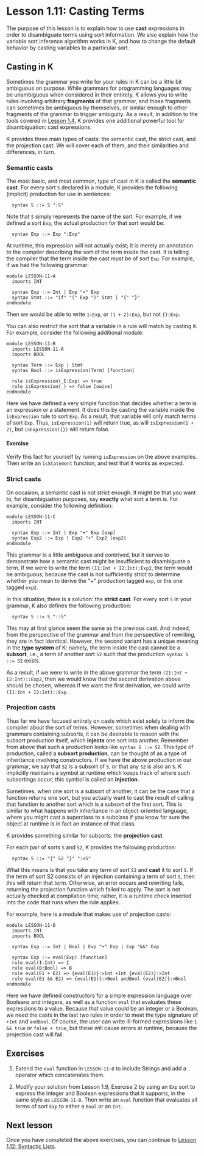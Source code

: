 # Lesson 1.11: Casting Terms

The purpose of this lesson is to explain how to use **cast** expressions in
order to disambiguate terms using sort information. We also explain how the
variable sort inference algorithm works in K, and how to change the default
behavior by casting variables to a particular sort.

## Casting in K

Sometimes the grammar you write for your rules in K can be a little bit
ambiguous on purpose. While grammars for programming languages may be
unambiguous when considered in their entirety, K allows you to write rules
involving arbitrary **fragments** of that grammar, and those fragments can
sometimes be ambiguous by themselves, or similar enough to other fragments
of the grammar to trigger ambiguity. As a result, in addition to the tools
covered in [Lesson 1.4](../04_disambiguation/README.md), K provides one
additional powerful tool for disambiguation: cast expressions.

K provides three main types of casts: the semantic cast, the strict cast, and
the projection cast. We will cover each of them, and their similarities and
differences, in turn.

### Semantic casts

The most basic, and most common, type of cast in K is called the
**semantic cast**. For every sort `S` declared in a module, K provides the
following (implicit) production for use in sentences:

```
  syntax S ::= S ":S"
```

Note that `S` simply represents the name of the sort. For example, if we
defined a sort `Exp`, the actual production for that sort would be:

```
  syntax Exp ::= Exp ":Exp"
```

At runtime, this expression will not actually exist; it is merely an annotation
to the compiler describing the sort of the term inside the cast. It is telling
the compiler that the term inside the cast must be of sort `Exp`. For example,
if we had the following grammar:

```k
module LESSON-11-A
  imports INT

  syntax Exp ::= Int | Exp "+" Exp
  syntax Stmt ::= "if" "(" Exp ")" Stmt | "{" "}"
endmodule
```

Then we would be able to write `1:Exp`, or `(1 + 2):Exp`, but not `{}:Exp`.

You can also restrict the sort that a variable in a rule will match by casting
it. For example, consider the following additional module:

```k
module LESSON-11-B
  imports LESSON-11-A
  imports BOOL

  syntax Term ::= Exp | Stmt
  syntax Bool ::= isExpression(Term) [function]

  rule isExpression(_E:Exp) => true
  rule isExpression(_) => false [owise]
endmodule
```

Here we have defined a very simple function that decides whether a term is
an expression or a statement. It does this by casting the variable inside the
`isExpression` rule to sort `Exp`. As a result, that variable will only match terms
of sort `Exp`. Thus, `isExpression(1)` will return true, as will `isExpression(1 + 2)`, but
`isExpression({})` will return false.

#### Exercise

Verify this fact for yourself by running `isExpression` on the above examples. Then
write an `isStatement` function, and test that it works as expected.

### Strict casts

On occasion, a semantic cast is not strict enough. It might be that you want
to, for disambiguation purposes, say **exactly** what sort a term is. For
example, consider the following definition:

```k
module LESSON-11-C
  imports INT

  syntax Exp ::= Int | Exp "+" Exp [exp]
  syntax Exp2 ::= Exp | Exp2 "+" Exp2 [exp2]
endmodule
```

This grammar is a little ambiguous and contrived, but it serves to demonstrate
how a semantic cast might be insufficient to disambiguate a term. If we were
to write the term `(I1:Int + I2:Int):Exp2`, the term would be ambiguous,
because the cast is not sufficiently strict to determine whether you mean
to derive the "+" production tagged `exp`, or the one tagged `exp2`.

In this situation, there is a solution: the **strict cast**. For every sort
`S` in your grammar, K also defines the following production:

```
  syntax S ::= S "::S"
```

This may at first glance seem the same as the previous cast. And indeed,
from the perspective of the grammar and from the perspective of rewriting,
they are in fact identical. However, the second variant has a unique meaning
in the **type system** of K: namely, the term inside the cast cannot be a
**subsort**, i.e., a term of another sort `S2` such that the production
`syntax S ::= S2` exists.

As a result, if we were to write in the above grammar the term
`(I1:Int + I2:Int)::Exp2`, then we would know that the second derivation above
should be chosen, whereas if we want the first derivation, we could write
`(I1:Int + I2:Int)::Exp`.

### Projection casts

Thus far we have focused entirely on casts which exist solely to inform the
compiler about the sort of terms. However, sometimes when dealing with grammars
containing subsorts, it can be desirable to reason with the subsort production
itself, which **injects** one sort into another. Remember from above that such
a production looks like `syntax S ::= S2`. This type of production, called a
**subsort production**, can be thought of as a type of inheritance involving
constructors. If we have the above production in our grammar, we say that `S2`
is a subsort of `S`, or that any `S2` is also an `S`. K implicitly maintains a
symbol at runtime which keeps track of where such subsortings occur; this
symbol is called an **injection**.

Sometimes, when one sort is a subsort of another, it can be the case that
a function returns one sort, but you actually want to cast the result of
calling that function to another sort which is a subsort of the first sort.
This is similar to what happens with inheritance in an object-oriented
language, where you might cast a superclass to a subclass if you know for
sure the object at runtime is in fact an instance of that class.

K provides something similar for subsorts: the **projection cast**.

For each pair of sorts `S` and `S2`, K provides the following production:

```
  syntax S ::= "{" S2 "}" ":>S"
```

What this means is that you take any term of sort `S2` and **cast** it to sort
`S`. If the term of sort S2 consists of an injection containing a term of sort
`S`, then this will return that term. Otherwise, an error occurs and rewriting
fails, returning the projection function which failed to apply. The sort is
not actually checked at compilation time; rather, it is a runtime check
inserted into the code that runs when the rule applies.

For example, here is a module that makes use of projection casts:

```k
module LESSON-11-D
  imports INT
  imports BOOL

  syntax Exp ::= Int | Bool | Exp "+" Exp | Exp "&&" Exp

  syntax Exp ::= eval(Exp) [function]
  rule eval(I:Int) => I
  rule eval(B:Bool) => B
  rule eval(E1 + E2) => {eval(E1)}:>Int +Int {eval(E2)}:>Int
  rule eval(E1 && E2) => {eval(E1)}:>Bool andBool {eval(E2)}:>Bool
endmodule
```

Here we have defined constructors for a simple expression language over
Booleans and integers, as well as a function `eval` that evaluates these
expressions to a value. Because that value could be an integer or a Boolean,
we need the casts in the last two rules in order to meet the type signature of
`+Int` and `andBool`. Of course, the user can write ill-formed expressions like
`1 && true` or `false + true`, but these will cause errors at runtime, because
the projection cast will fail.

## Exercises

1. Extend the `eval` function in `LESSON-11-D` to include Strings and add a `.`
operator which concatenates them.

2. Modify your solution from Lesson 1.9, Exercise 2 by using an `Exp` sort to
express the integer and Boolean expressions that it supports, in the same style
as `LESSON-11-D`. Then write an `eval` function that evaluates all terms of
sort `Exp` to either a `Bool` or an `Int`.

## Next lesson

Once you have completed the above exercises, you can continue to
[Lesson 1.12: Syntactic Lists](../12_syntactic_lists/README.md).
